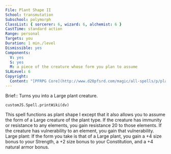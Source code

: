 ```yaml
---
File: Plant Shape II
School: transmutation
Subschool: polymorph
ClassList: { sorcerer: 6, wizard: 6, alchemist: 6 }
CastTime: standard action
Range: personal
Targets: you
Duration: 1 min./level
Dismissible: yes
Components:
  V: yes
  S: yes
  M: a piece of the creature whose form you plan to assume
SLALevel: 6
Copyright:
  Content: "[PFRPG Core](http://www.d20pfsrd.com/magic/all-spells/p/plant-shape-i#TOC-Plant-Shape-II)"
---
```

Brief:: Turns you into a Large plant creature.

```dataviewjs
customJS.Spell.printWiki(dv)
```

This spell functions as plant shape I except that it also allows you to assume the form of a Large creature of the plant type. If the creature has immunity or resistance to any elements, you gain resistance 20 to those elements. If the creature has vulnerability to an element, you gain that vulnerability.  Large plant: If the form you take is that of a Large plant, you gain a +4 size bonus to your Strength, a +2 size bonus to your Constitution, and a +4 natural armor bonus.
